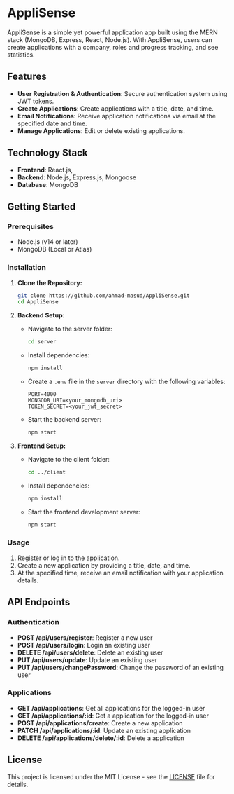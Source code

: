 # AppliSense

AppliSense is a simple yet powerful application app built using the MERN stack (MongoDB, Express, React, Node.js). With AppliSense, users can create applications with a company, roles and progress tracking, and see statistics.

## Features

- **User Registration & Authentication**: Secure authentication system using JWT tokens.
- **Create Applications**: Create applications with a title, date, and time.
- **Email Notifications**: Receive application notifications via email at the specified date and time.
- **Manage Applications**: Edit or delete existing applications.

## Technology Stack

- **Frontend**: React.js,
- **Backend**: Node.js, Express.js, Mongoose
- **Database**: MongoDB

## Getting Started

### Prerequisites

- Node.js (v14 or later)
- MongoDB (Local or Atlas)

### Installation

1. **Clone the Repository:**

   ```bash
   git clone https://github.com/ahmad-masud/AppliSense.git
   cd AppliSense
   ```

2. **Backend Setup:**

   - Navigate to the server folder:

     ```bash
     cd server
     ```

   - Install dependencies:

     ```bash
     npm install
     ```

   - Create a `.env` file in the `server` directory with the following variables:

     ```env
     PORT=4000
     MONGODB_URI=<your_mongodb_uri>
     TOKEN_SECRET=<your_jwt_secret>
     ```

   - Start the backend server:

     ```bash
     npm start
     ```

3. **Frontend Setup:**

   - Navigate to the client folder:

     ```bash
     cd ../client
     ```

   - Install dependencies:

     ```bash
     npm install
     ```

   - Start the frontend development server:

     ```bash
     npm start
     ```

### Usage

1. Register or log in to the application.
2. Create a new application by providing a title, date, and time.
3. At the specified time, receive an email notification with your application details.

## API Endpoints

### Authentication

- **POST /api/users/register**: Register a new user
- **POST /api/users/login**: Login an existing user
- **DELETE /api/users/delete**: Delete an existing user
- **PUT /api/users/update**: Update an existing user
- **PUT /api/users/changePassword**: Change the password of an existing user

### Applications

- **GET /api/applications**: Get all applications for the logged-in user
- **GET /api/applications/:id**: Get a application for the logged-in user
- **POST /api/applications/create**: Create a new application
- **PATCH /api/applications/:id**: Update an existing application
- **DELETE /api/applications/delete/:id**: Delete a application

## License

This project is licensed under the MIT License - see the [LICENSE](LICENSE) file for details.
